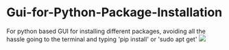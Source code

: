 # Gui-for-Python-Package-Installation
For python based GUI for installing different packages, avoiding all the hassle going to the terminal and typing 'pip install' or 'sudo apt get'
![](master/Screenshot%202020-02-21%20at%2013.07.00.png)
